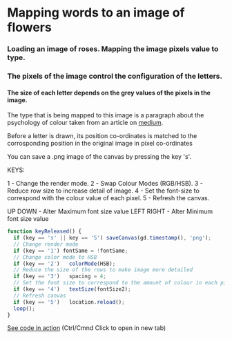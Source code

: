# Mapping words to an image of flowers

### Loading an image of roses. Mapping the image pixels value to type.
### The pixels of the image control the configuration of the letters.

#### The size of each letter depends on the grey values of the pixels in the image.

The type that is being mapped to this image is a paragraph about the psychology of colour taken from an article on [medium](https://medium.com/building-creative-market/a-color-exercise-for-our-brands-illustration-db39af44f081).


Before a letter is drawn, its position co-ordinates is matched to the corrosponding position
in the original image in pixel co-ordinates

You can save a .png image of the canvas by pressing the key 's'.

KEYS:

1 - Change the render mode.
2 - Swap Colour Modes (RGB/HSB).
3 - Reduce row size to increase detail of image.
4 - Set the font-size to correspond with the colour value of each pixel.
5 - Refresh the canvas.

UP DOWN - Alter Maximum font size value
LEFT RIGHT - Alter Minimum font size value

```js
function keyReleased() {
  if (key == 's' || key == 'S') saveCanvas(gd.timestamp(), 'png');
  // Change render mode
  if (key == '1') fontSame = !fontSame;
  // Change color mode to HSB
  if (key == '2')   colorMode(HSB);
  // Reduce the size of the rows to make image more detailed
  if (key == '3')   spacing = 4;
  // Set the font size to correspond to the amount of colour in each pixel
  if (key == '4')   textSize(fontSize2);
  // Refresh canvas
  if (key == '5')   location.reload();
  loop();
}
```


[See code in action](https://mgn00150905.github.io/GenerativeDesignProjects/Word_mapped_to_Picture) (Ctrl/Cmnd Click to open in new tab)
